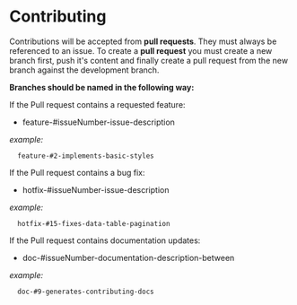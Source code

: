 # Contributing

Contributions will be accepted from **pull requests**. They must always be referenced to an issue. To create a **pull request** you must create a new branch first, push it's content and finally create a pull request from the new branch against the development branch.

**Branches should be named in the following way:**

If the Pull request contains a requested feature:
+ feature-#issueNumber-issue-description

*example:*
```
  feature-#2-implements-basic-styles
```

If the Pull request contains a bug fix:
+ hotfix-#issueNumber-issue-description

*example:*
```
  hotfix-#15-fixes-data-table-pagination
```

If the Pull request contains documentation updates:
+ doc-#issueNumber-documentation-description-between

*example:*
```
  doc-#9-generates-contributing-docs
```
